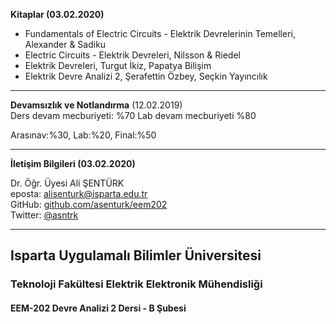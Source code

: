  
**Kitaplar (03.02.2020)**   
- Fundamentals of Electric Circuits - Elektrik Devrelerinin Temelleri, Alexander & Sadiku
- Electric Circuits - Elektrik Devreleri, Nilsson & Riedel
- Elektrik Devreleri, Turgut İkiz, Papatya Bilişim
- Elektrik Devre Analizi 2, Şerafettin Özbey, Seçkin Yayıncılık

---   
**Devamsızlık ve Notlandırma** (12.02.2019)   
Ders devam mecburiyeti: %70
Lab devam mecburiyeti %80 

Arasınav:%30, Lab:%20, Final:%50

---

**İletişim Bilgileri (03.02.2020)**   

Dr. Öğr. Üyesi Ali ŞENTÜRK   
eposta: alisenturk@isparta.edu.tr   
GitHub: [github.com/asenturk/eem202](#)   
Twitter: [@asntrk](https://twitter.com/asntrk)

---

## Isparta Uygulamalı Bilimler Üniversitesi
### Teknoloji Fakültesi Elektrik Elektronik Mühendisliği
#### EEM-202 Devre Analizi 2 Dersi - B Şubesi
